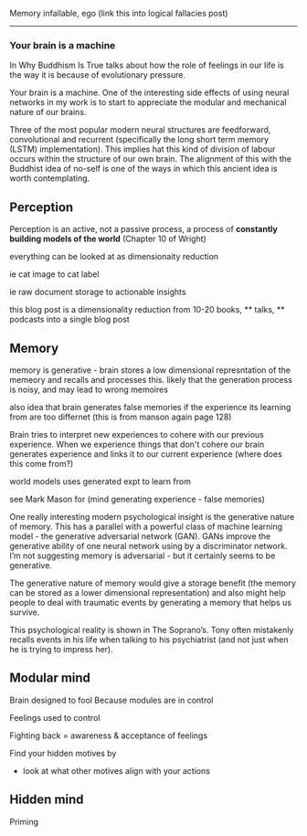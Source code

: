 Memory infallable, ego (link this into logical fallacies post)

---

### Your brain is a machine

In Why Buddhism Is True talks about how the role of feelings in our life is the way it is because of evolutionary pressure.  

Your brain is a machine.  One of the interesting side effects of using neural networks in my work is to start to appreciate the modular and mechanical nature of our brains.  

Three of the most popular modern neural structures are feedforward, convolutional and recurrent (specifically the long short term memory (LSTM) implementation).  This implies hat this kind of division of labour occurs within the structure of our own brain.  The alignment of this with the Buddhist idea of no-self is one of the ways in which this ancient idea is worth contemplating.  

## Perception

Perception is an active, not a passive process, a process of **constantly building models of the world**  (Chapter 10 of Wright)

everything can be looked at as dimensionaity reduction

ie cat image to cat label

ie raw document storage to actionable insights

this blog post is a dimensionality reduction from 10-20 books, ** talks, ** podcasts into a single blog post

## Memory

memory is generative - brain stores a low dimensional represntation of the memeory and recalls and processes this.  likely that the generation process is noisy, and may lead to wrong memoires

also idea that brain generates false memories if the experience its learning from are too differnet (this is from manson again page 128)

Brain tries to interpret new experiences to cohere with our previous experience.  When we experience things that don't cohere our brain generates experience and links it to our current experience (where does this come from?)

world models uses generated expt to learn from

see Mark Mason for (mind generating experience - false memories)

One really interesting modern psychological insight is the generative nature of memory.  This has a parallel with a powerful class of machine learning model - the generative adversarial network (GAN).  GANs improve the generative ability of one neural network using by a discriminator network.  I’m not suggesting memory is adversarial - but it certainly seems to be generative.  

The generative nature of memory would give a storage benefit (the memory can be stored as a lower dimensional representation) and also might help people to deal with traumatic events by generating a memory that helps us survive.

This psychological reality is shown in The Soprano’s.  Tony often mistakenly recalls events in his life when talking to his psychiatrist (and not just when he is trying to impress her).  

## Modular mind

Brain designed to fool
Because modules are in control

Feelings used to control

Fighting back = awareness & acceptance of feelings

Find your hidden motives by
- look at what other motives align with your actions


## Hidden mind 



Priming
